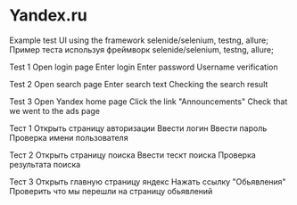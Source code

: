 # Yandex.ru

Example test UI  using the framework selenide/selenium, testng, allure;
Пример теста используя фреймворк selenide/selenium, testng, allure;

Test 1
Open login page
Enter login
Enter password
Username verification

Test 2
Open search page
Enter search text
Checking the search result

Test 3
Open Yandex home page
Click the link "Announcements"
Check that we went to the ads page

Тест 1
Открыть страницу авторизации
Ввести логин
Ввести пароль
Проверка имени пользователя

Тест 2
Открыть страницу поиска
Ввести тескт поиска
Проверка результата поиска

Тест 3
Открыть главную страницу яндекс
Нажать ссылку "Обьявления"
Проверить что мы перешли на страницу обьявлений

